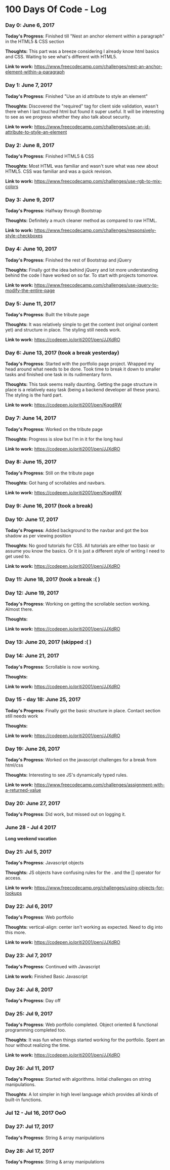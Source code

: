 # 100 Days Of Code - Log

### Day 0: June 6, 2017

**Today's Progress**: Finished till "Nest an anchor element within a paragraph" in the HTML5 & CSS section

**Thoughts:** This part was a breeze considering I already know html basics and CSS. Waiting to see what's different with HTML5.

**Link to work:** https://www.freecodecamp.com/challenges/nest-an-anchor-element-within-a-paragraph 

### Day 1: June 7, 2017

**Today's Progress**: Finished "Use an id attribute to style an element"


**Thoughts:** Discovered the "required" tag for client side validation, wasn't there when I last touched html but found it super useful. It will be interesting to see as we progress whether they also talk about security.

**Link to work:** https://www.freecodecamp.com/challenges/use-an-id-attribute-to-style-an-element

### Day 2: June 8, 2017

**Today's Progress**: Finished HTML5 & CSS

**Thoughts:** Most HTML was familiar and wasn't sure what was new about HTML5. CSS was familiar and was a quick revision.

**Link to work:** https://www.freecodecamp.com/challenges/use-rgb-to-mix-colors


### Day 3: June 9, 2017

**Today's Progress**: Halfway through Bootstrap

**Thoughts:** Definitely a much cleaner method as compared to raw HTML.

**Link to work:** https://www.freecodecamp.com/challenges/responsively-style-checkboxes


### Day 4: June 10, 2017

**Today's Progress**: Finished the rest of Bootstrap and jQuery

**Thoughts:** Finally got the idea behind jQuery and lot more understanding behind the code I have worked on so far. To start with projects tomorrow.

**Link to work:** https://www.freecodecamp.com/challenges/use-jquery-to-modify-the-entire-page


### Day 5: June 11, 2017

**Today's Progress**: Built the tribute page

**Thoughts:** It was relatively simple to get the content (not original content yet) and structure in place. The styling still needs work.

**Link to work:** https://codepen.io/priti2001/pen/JJXdRO

### Day 6: June 13, 2017 (took a break yesterday)

**Today's Progress**: Started with the portfolio page project. Wrapped my head around what needs to be done. Took time to break it down to smaller tasks and finished one task in its rudimentary form.

**Thoughts:** This task seems really daunting. Getting the page structure in place is a relatively easy task (being a backend developer all these years). The styling is the hard part. 

**Link to work:** https://codepen.io/priti2001/pen/KqgdRW

### Day 7: June 14, 2017

**Today's Progress**: Worked on the tribute page

**Thoughts:** Progress is slow but I'm in it for the long haul

**Link to work:** https://codepen.io/priti2001/pen/JJXdRO

### Day 8: June 15, 2017

**Today's Progress**: Still on the tribute page

**Thoughts:** Got hang of scrollables and navbars.

**Link to work:** https://codepen.io/priti2001/pen/KqgdRW

### Day 9: June 16, 2017 (took a break)

### Day 10: June 17, 2017

**Today's Progress**: Added background to the navbar and got the box shadow as per viewing position

**Thoughts:** No good tutorials for CSS. All tutorials are either too basic or  assume you know the basics. Or it is just a different style of writing I need to get used to. 

**Link to work:** https://codepen.io/priti2001/pen/JJXdRO

### Day 11: June 18, 2017 (took a break :( )

### Day 12: June 19, 2017

**Today's Progress**: Working on getting the scrollable section working. Almost there.

**Thoughts:** 

**Link to work:** https://codepen.io/priti2001/pen/JJXdRO


### Day 13: June 20, 2017 (skipped :( )

### Day 14: June 21, 2017

**Today's Progress**: Scrollable is now working.

**Thoughts:** 

**Link to work:** https://codepen.io/priti2001/pen/JJXdRO

### Day 15 - day 18: June 25, 2017

**Today's Progress**: Finally got the basic structure in place. Contact section still needs work

**Thoughts:** 

**Link to work:** https://codepen.io/priti2001/pen/JJXdRO

### Day 19: June 26, 2017

**Today's Progress**: Worked on the javascript challenges for a break from html/css

**Thoughts:** Interesting to see JS's dynamically typed rules.

**Link to work:** https://www.freecodecamp.com/challenges/assignment-with-a-returned-value

### Day 20: June 27, 2017

**Today's Progress**: Did work, but missed out on logging it.

### June 28 - Jul 4 2017
**Long weekend vacation**


### Day 21: Jul 5, 2017

**Today's Progress**: Javascript objects

**Thoughts:** JS objects have confusing rules for the . and the [] operator for access.

**Link to work:** https://www.freecodecamp.org/challenges/using-objects-for-lookups

### Day 22: Jul 6, 2017

**Today's Progress**: Web portfolio

**Thoughts:** vertical-align: center isn't working as expected. Need to dig into this more.

**Link to work:** https://codepen.io/priti2001/pen/JJXdRO

### Day 23: Jul 7, 2017

**Today's Progress**: Continued with Javascript

**Link to work:** Finished Basic Javascript

### Day 24: Jul 8, 2017

**Today's Progress**: Day off


### Day 25: Jul 9, 2017

**Today's Progress**: Web portfolio completed. Object oriented & functional programming completed too.

**Thoughts**: It was fun when things started working for the portfolio. Spent an hour without realizing the time.

**Link to work:** https://codepen.io/priti2001/pen/JJXdRO

### Day 26: Jul 11, 2017

**Today's Progress**: Started with algorithms. Initial challenges on string manipulations. 

**Thoughts**: A lot simpler in high level language which provides all kinds of built-in functions.

### Jul 12 -  Jul 16, 2017 OoO

### Day 27: Jul 17, 2017
**Today's Progress**: String & array manipulations


### Day 28: Jul 17, 2017
**Today's Progress**: String & array manipulations
